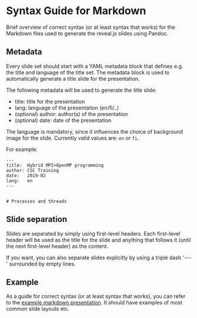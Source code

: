 # Syntax Guide for Markdown

Brief overview of correct syntax (or at least syntax that works) for the
Markdown files used to generate the reveal.js slides using Pandoc.

## Metadata

Every slide set should start with a YAML metadata block that defines e.g. the
title and language of the title set. The metadata block is used to
automatically generate a title slide for the presentation.

The following metadata will be used to generate the title slide:
- title: title for the presentation
- lang: language of the presentation (en/fi/..)
- (optional) author: author(s) of the presentation
- (optional) date: date of the presentation

The language is mandatory, since it influences the choice of background image
for the slide. Currently valid values are: `en` or `fi`.

For example:
```
---
title:  Hybrid MPI+OpenMP programming
author: CSC Training
date:   2019-02
lang:   en
---


# Processes and threads
```

## Slide separation

Slides are separated by simply using first-level headers. Each first-level
header will be used as the title for the slide and anything that follows it
(until the next first-level header) as the content.

If you want, you can also separate slides explicitly by using a triple dash
'---' surrounded by empty lines.

## Example

As a guide for correct syntax (or at least syntax that works), you can refer
to the [example markdown presentation](../example.md). It should have examples
of most common slide layouts etc.

